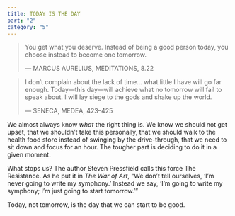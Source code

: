 ```yaml
---
title: TODAY IS THE DAY
part: "2"
category: "5"
---
```


> You get what you deserve. Instead of being a good person today, you choose instead to become one tomorrow.
>
> — MARCUS AURELIUS, MEDITATIONS, 8.22

> I don’t complain about the lack of time... what little I have will go far enough. Today—this day—will achieve what no tomorrow will fail to speak about. I will lay siege to the gods and shake up the world.
>
> — SENECA, MEDEA, 423–425

We almost always know _what_ the right thing is. We know we should not get upset, that we shouldn’t take this personally, that we should walk to the health food store instead of swinging by the drive-through, that we need to sit down and focus for an hour. The tougher part is deciding to do it in a given moment.

What stops us? The author Steven Pressfield calls this force The Resistance. As he put it in _The War of Art_, “We don’t tell ourselves, ‘I’m never going to write my symphony.’ Instead we say, ‘I’m going to write my symphony; I’m just going to start tomorrow.’”

Today, not tomorrow, is the day that we can start to be good.
